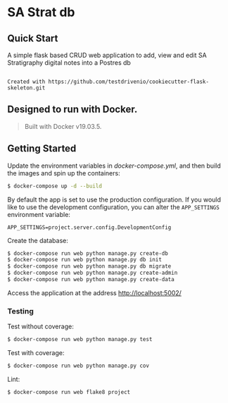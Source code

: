 # SA Strat db

## Quick Start

A simple flask based CRUD web application to add, view and edit SA Stratigraphy digital notes into a Postres db

```

Created with https://github.com/testdrivenio/cookiecutter-flask-skeleton.git

```

Designed to run with Docker.
-------------

> Built with Docker v19.03.5.

## Getting Started

Update the environment variables in *docker-compose.yml*, and then build the images and spin up the containers:

```sh
$ docker-compose up -d --build
```

By default the app is set to use the production configuration. If you would like to use the development configuration, you can alter the `APP_SETTINGS` environment variable:

```
APP_SETTINGS=project.server.config.DevelopmentConfig
```


Create the database:

```sh
$ docker-compose run web python manage.py create-db
$ docker-compose run web python manage.py db init
$ docker-compose run web python manage.py db migrate
$ docker-compose run web python manage.py create-admin
$ docker-compose run web python manage.py create-data
```

Access the application at the address [http://localhost:5002/](http://localhost:5002/)

### Testing

Test without coverage:

```sh
$ docker-compose run web python manage.py test
```

Test with coverage:

```sh
$ docker-compose run web python manage.py cov
```

Lint:

```sh
$ docker-compose run web flake8 project
```
